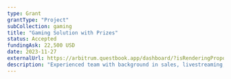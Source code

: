 ```yaml
---
type: Grant
grantType: "Project"
subCollection: gaming
title: "Gaming Solution with Prizes"
status: Accepted
fundingAsk: 22,500 USD
date: 2023-11-27
externalUrl: https://arbitrum.questbook.app/dashboard/?isRenderingProposalBody=true&proposalId=0x5ad&chainId=10&role=community&grantId=0xbf93fc6825b5e9ba9a3d7fcf3d14cdfcf3b4c734
description: "Experienced team with background in sales, livestreaming, blockchain, and business growth, seeking to expand gaming platform Puzzled."
---
```

